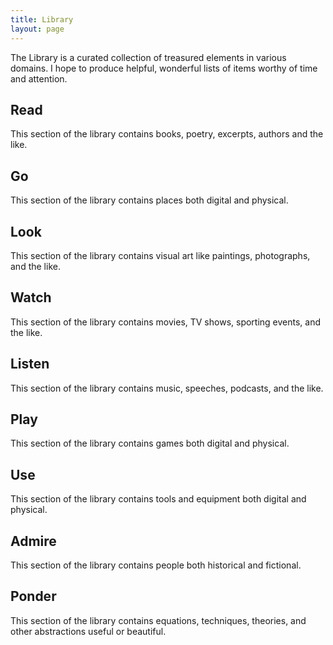 ```yaml
---
title: Library
layout: page
---
```


The Library is a curated collection of treasured elements in various domains. I hope to produce helpful, wonderful lists of items worthy of time and attention.

## Read

This section of the library contains books, poetry, excerpts, authors and the like.

## Go

This section of the library contains places both digital and physical.

## Look

This section of the library contains visual art like paintings, photographs, and the like.

## Watch

This section of the library contains movies, TV shows, sporting events, and the like.

## Listen

This section of the library contains music, speeches, podcasts, and the like.

## Play

This section of the library contains games both digital and physical.

## Use

This section of the library contains tools and equipment both digital and physical.

## Admire

This section of the library contains people both historical and fictional.

## Ponder

This section of the library contains equations, techniques, theories, and other abstractions useful or beautiful.